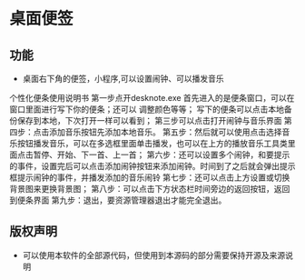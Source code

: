 # 桌面便签
## 功能
* 桌面右下角的便签，小程序,可以设置闹钟、可以播发音乐

个性化便条使用说明书
第一步点开desknote.exe
首先进入的是便条窗口，可以在窗口里面进行写下你的便条；还可以 
调整颜色等等；
写下的便条可以点击本地备份保存到本地，下次打开一样可以看到；
第三步可以点击打开闹钟与音乐界面
第四步：点击添加音乐按钮先添加本地音乐。
第五步：然后就可以使用点击选择音乐按钮播发音乐，可以在多选框里面单击播发，也可以在上方的播放音乐工具类里面点击暂停、开始、下一首、上一首；
第六步：还可以设置多个闹钟，和要提示的事件，设置完后可以点击添加闹钟按钮来添加闹钟。时间到了之后就会弹出提示框提示闹钟的事件，并播发添加的音乐闹铃
第七步：还可以点击上方设置或切换背景图来更换背景图；
第八步：可以点击下方状态栏时间旁边的返回按钮，返回到便条界面
第九步：退出，要资源管理器退出才能完全退出。



## 版权声明
* 可以使用本软件的全部源代码，但使用到本源码的部分需要保持开源及来源说明
